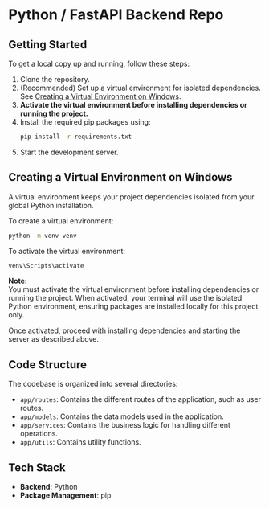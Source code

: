 # Python / FastAPI Backend Repo

## Getting Started

To get a local copy up and running, follow these steps:

1. Clone the repository.
2. (Recommended) Set up a virtual environment for isolated dependencies. See [Creating a Virtual Environment on Windows](#creating-a-virtual-environment-on-windows).
3. **Activate the virtual environment before installing dependencies or running the project.**
4. Install the required pip packages using:
   ```sh
   pip install -r requirements.txt
   ```
5. Start the development server.

## Creating a Virtual Environment on Windows

A virtual environment keeps your project dependencies isolated from your global Python installation.

To create a virtual environment:
```sh
python -m venv venv
```

To activate the virtual environment:
```sh
venv\Scripts\activate
```
**Note:**  
You must activate the virtual environment before installing dependencies or running the project. When activated, your terminal will use the isolated Python environment, ensuring packages are installed locally for this project only.

Once activated, proceed with installing dependencies and starting the server as described above.

## Code Structure

The codebase is organized into several directories:

- `app/routes`: Contains the different routes of the application, such as user routes.
- `app/models`: Contains the data models used in the application.
- `app/services`: Contains the business logic for handling different operations.
- `app/utils`: Contains utility functions.

## Tech Stack

- **Backend**: Python
- **Package Management**: pip